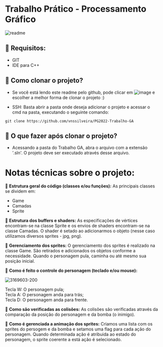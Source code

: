 # Trabalho Prático - Processamento Gráfico

![readme](https://user-images.githubusercontent.com/52571672/165000927-b379c539-cc62-4262-a7e4-055a814d0374.jpg)



## 👾 Requisitos:
- GIT
- IDE para C++

## 👾 Como clonar o projeto? 

- Se você está lendo este readme pelo github, pode clicar em ![image](https://user-images.githubusercontent.com/52571672/164999984-79c92e39-5bde-4e56-b792-cafa3c033c1e.png) e escolher a melhor forma de clonar o projeto :)

- SSH: Basta abrir a pasta onde deseja adicionar o projeto e acessar o cmd na pasta, executando o seguinte comando:

```
git clone https://github.com/vnssilveira/PG2022-Trabalho-GA
```

## 👾 O que fazer após clonar o projeto?

- Acessando a pasta do Trabalho GA, abra o arquivo com a extensão '.sln'. O projeto deve ser executado através desse arquivo.


# Notas técnicas sobre o projeto:

👾 **Estrutura geral do código (classes e/ou funções):**
As principais classes se dividem em:
  - Game
  - Camadas
  - Sprite

👾 **Estrutura dos buffers e shaders:**
As especificações de vértices encontram-se na classe Sprite e os envios de shaders encontram-se na classe Camadas. O shader é setado ao adicionarmos o objeto (nesse caso utilizamos diversos sprites - jpg, png).

👾 **Gerenciamento dos sprites:**
O gerenciamento dos sprites é realizado na classe Game. São retirados e adicionados os objetos conforme a necessidade. Quando o personagem pula, caminha ou até mesmo sua posição inicial.

👾 **Como é feito o controle do personagem (teclado e/ou mouse):**

![3169603-200](https://user-images.githubusercontent.com/52571672/165001381-fd10739f-a855-4a54-a746-f44e9b24b4a9.png)

Tecla W: O personagem pula; <br>
Tecla A: O personagem anda para trás; <br>
Tecla D: O personagem anda para frente.

👾 **Como são verificadas as colisões:**
As colisões são verificadas através da comparação da posição do personagem e da bomba (o inimigo).

👾 **Como é gerenciada a animação dos sprites:**
Criamos uma lista com os sprites do persogem e da bomba e setamos uma flag para cada ação do personagem. Quando determinada ação é atribuida ao estado do personagem, o sprite coerente a está ação é selecionado.
